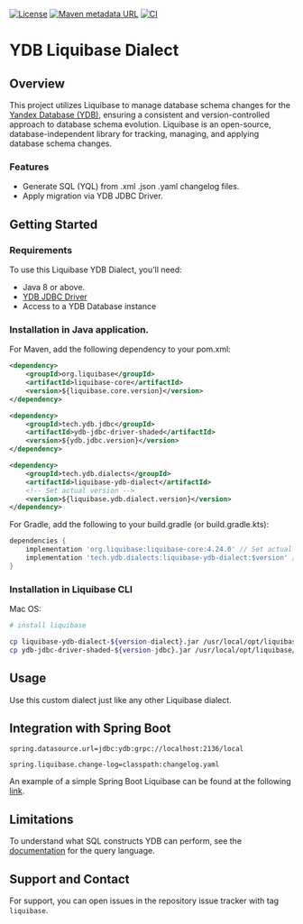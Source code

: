 [![License](https://img.shields.io/badge/License-Apache%202.0-blue.svg)](https://github.com/ydb-platform/ydb-java-dialects/blob/main/LICENSE.md)
[![Maven metadata URL](https://img.shields.io/maven-metadata/v?metadataUrl=https%3A%2F%2Frepo1.maven.org%2Fmaven2%2Ftech%2Fydb%2Fdialects%2Fliquibase-ydb-dialect%2Fmaven-metadata.xml)](https://mvnrepository.com/artifact/tech.ydb.dialects/liquibase-ydb-dialect)
[![CI](https://img.shields.io/github/actions/workflow/status/ydb-platform/ydb-java-dialects/ci-liquibase-dialect.yaml?branch=main&label=CI)](https://github.com/ydb-platform/ydb-java-dialects/actions/workflows/ci-liquibase-dialect.yaml)

# YDB Liquibase Dialect

## Overview

This project utilizes Liquibase to manage database schema changes 
for the [Yandex Database (YDB)](https://ydb.tech/docs/en/), ensuring a consistent and version-controlled approach 
to database schema evolution. Liquibase is an open-source, 
database-independent library for tracking, managing, 
and applying database schema changes.

### Features

- Generate SQL (YQL) from .xml .json .yaml changelog files.
- Apply migration via YDB JDBC Driver.

## Getting Started

### Requirements

To use this Liquibase YDB Dialect, you'll need:

- Java 8 or above.
- [YDB JDBC Driver](https://github.com/ydb-platform/ydb-jdbc-driver)
- Access to a YDB Database instance

### Installation in Java application.

For Maven, add the following dependency to your pom.xml:

```xml
<dependency>
    <groupId>org.liquibase</groupId>
    <artifactId>liquibase-core</artifactId>
    <version>${liquibase.core.version}</version>
</dependency>

<dependency>
    <groupId>tech.ydb.jdbc</groupId>
    <artifactId>ydb-jdbc-driver-shaded</artifactId>
    <version>${ydb.jdbc.version}</version>
</dependency>

<dependency>
    <groupId>tech.ydb.dialects</groupId>
    <artifactId>liquibase-ydb-dialect</artifactId>
    <!-- Set actual version -->
    <version>${liquibase.ydb.dialect.version}</version>
</dependency>
```

For Gradle, add the following to your build.gradle (or build.gradle.kts):

```groovy
dependencies {
    implementation 'org.liquibase:liquibase-core:4.24.0' // Set actual version
    implementation 'tech.ydb.dialects:liquibase-ydb-dialect:$version' // Set actual version
}
```

### Installation in Liquibase CLI

Mac OS:

```bash
# install liquibase

cp liquibase-ydb-dialect-${version-dialect}.jar /usr/local/opt/liquibase/internal/lib
cp ydb-jdbc-driver-shaded-${version-jdbc}.jar /usr/local/opt/liquibase/internal/lib
```

## Usage

Use this custom dialect just like any other Liquibase dialect.

## Integration with Spring Boot

```properties
spring.datasource.url=jdbc:ydb:grpc://localhost:2136/local

spring.liquibase.change-log=classpath:changelog.yaml
```

An example of a simple Spring Boot Liquibase can be found at the following
[link](https://github.com/ydb-platform/ydb-java-examples/tree/master/jdbc/spring-liquibase-app).

## Limitations

To understand what SQL constructs YDB can perform, 
see the [documentation](https://ydb.tech/docs/en/yql/reference/) for the query language.

## Support and Contact

For support, you can open issues in the repository issue tracker with tag `liquibase`.

